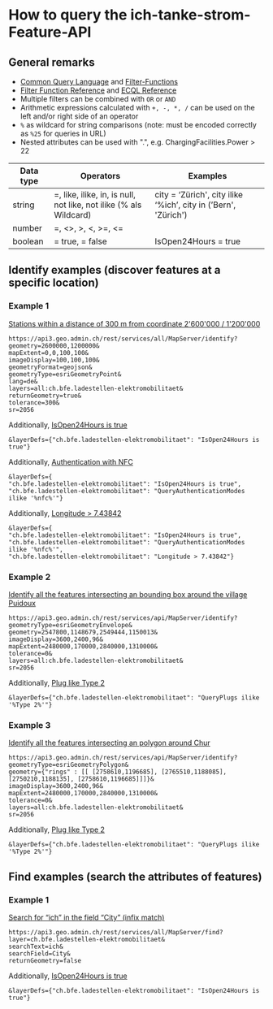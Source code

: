 # How to query the ich-tanke-strom-Feature-API

## General remarks

* [Common Query Language](https://docs.geoserver.org/latest/en/user/tutorials/cql/cql_tutorial.html) and [Filter-Functions](https://docs.geoserver.org/latest/en/user/filter/function_reference.html#filter-function-reference)
* [Filter Function Reference](https://docs.geoserver.org/latest/en/user/filter/function_reference.html#filter-function-reference) and [ECQL Reference](https://docs.geoserver.org/stable/en/user/filter/ecql_reference.html#filter-ecql-reference)
* Multiple filters can be combined with `OR` or `AND`
* Arithmetic expressions calculated with `+, -, *, /` can be used on the left and/or right side of an operator
* `%` as wildcard for string comparisons (note: must be encoded correctly as `%25` for queries in URL)
* Nested attributes can be used with ".", e.g. ChargingFacilities.Power > 22

| Data type    | Operators | Examples |
| --------------- | --------- |--------- |
| string | =, like, ilike, in, is null, not like, not ilike (% als Wildcard) | city = ‘Zürich', city ilike ‘%ich’, city in (’Bern', 'Zürich') |
| number |  =, <>, >, <, >=, <= |  |
| boolean | = true, = false | IsOpen24Hours = true |


## Identify examples (discover features at a specific location)

### Example 1

[Stations within a distance of 300 m from coordinate 2'600'000 / 1'200'000](https://api3.geo.admin.ch/rest/services/all/MapServer/identify?geometry=2600000,1200000&mapExtent=0,0,100,100&imageDisplay=100,100,100&geometryFormat=geojson&geometryType=esriGeometryPoint&lang=fr&layers=all:ch.bfe.ladestellen-elektromobilitaet&returnGeometry=true&tolerance=300&sr=2056)

```
https://api3.geo.admin.ch/rest/services/all/MapServer/identify?
geometry=2600000,1200000&
mapExtent=0,0,100,100&
imageDisplay=100,100,100&
geometryFormat=geojson&
geometryType=esriGeometryPoint&
lang=de&
layers=all:ch.bfe.ladestellen-elektromobilitaet&
returnGeometry=true&
tolerance=300&
sr=2056
```

Additionally, [IsOpen24Hours is true](https://api3.geo.admin.ch/rest/services/all/MapServer/identify?geometry=2600000,1200000&mapExtent=0,0,100,100&imageDisplay=100,100,100&geometryFormat=geojson&geometryType=esriGeometryPoint&lang=fr&layers=all:ch.bfe.ladestellen-elektromobilitaet&returnGeometry=true&tolerance=300&sr=2056&layerDefs={%22ch.bfe.ladestellen-elektromobilitaet%22:%22IsOpen24Hours%20is%20true%22})

```
&layerDefs={"ch.bfe.ladestellen-elektromobilitaet": "IsOpen24Hours is true"}
```
Additionally, [Authentication with NFC](https://api3.geo.admin.ch/rest/services/all/MapServer/identify?geometry=2600000,1200000&mapExtent=0,0,100,100&imageDisplay=100,100,100&geometryFormat=geojson&geometryType=esriGeometryPoint&lang=fr&layers=all:ch.bfe.ladestellen-elektromobilitaet&returnGeometry=true&tolerance=300&sr=2056&layerDefs={%22ch.bfe.ladestellen-elektromobilitaet%22:%20%22IsOpen24Hours%20is%20true%22,%20%22ch.bfe.ladestellen-elektromobilitaet%22:%22QueryAuthenticationModes%20ilike%20%27%nfc%%27%22})

```
&layerDefs={
"ch.bfe.ladestellen-elektromobilitaet": "IsOpen24Hours is true", 
"ch.bfe.ladestellen-elektromobilitaet": "QueryAuthenticationModes ilike '%nfc%'"}
```

Additionally, [Longitude > 7.43842](https://api3.geo.admin.ch/rest/services/all/MapServer/identify?geometry=2600000,1200000&mapExtent=0,0,100,100&imageDisplay=100,100,100&geometryFormat=geojson&geometryType=esriGeometryPoint&lang=fr&layers=all:ch.bfe.ladestellen-elektromobilitaet&returnGeometry=true&tolerance=300&sr=2056&layerDefs={%22ch.bfe.ladestellen-elektromobilitaet%22:%20%22IsOpen24Hours%20is%20true%22,%20%22ch.bfe.ladestellen-elektromobilitaet%22:%22QueryAuthenticationModes%20ilike%20%27%nfc%%27%22,%20%22ch.bfe.ladestellen-elektromobilitaet%22:%22Longitude%20%3E%207.43842%22})

```
&layerDefs={
"ch.bfe.ladestellen-elektromobilitaet": "IsOpen24Hours is true", 
"ch.bfe.ladestellen-elektromobilitaet": "QueryAuthenticationModes ilike '%nfc%'", 
"ch.bfe.ladestellen-elektromobilitaet": "Longitude > 7.43842"}
```

### Example 2

[Identify all the features intersecting an bounding box around the village Puidoux](https://api3.geo.admin.ch/rest/services/api/MapServer/identify?geometryType=esriGeometryEnvelope&geometry=2547800,1148679,2549444,1150013&imageDisplay=3600,2400,96&mapExtent=2480000,170000,2840000,1310000&tolerance=0&layers=all:ch.bfe.ladestellen-elektromobilitaet&sr=2056)

```
https://api3.geo.admin.ch/rest/services/api/MapServer/identify?
geometryType=esriGeometryEnvelope&
geometry=2547800,1148679,2549444,1150013&
imageDisplay=3600,2400,96&
mapExtent=2480000,170000,2840000,1310000&
tolerance=0&
layers=all:ch.bfe.ladestellen-elektromobilitaet&
sr=2056
```

Additionally, [Plug like Type 2](
https://api3.geo.admin.ch/rest/services/api/MapServer/identify?geometryType=esriGeometryEnvelope&geometry=2547800,1148679,2549444,1150013&imageDisplay=3600,2400,96&mapExtent=2480000,170000,2840000,1310000&tolerance=0&layers=all:ch.bfe.ladestellen-elektromobilitaet&sr=2056&layerDefs={%22ch.bfe.ladestellen-elektromobilitaet%22:%20%22QueryPlugs%20ilike%20%27%Type%202%%27%22})

```
&layerDefs={"ch.bfe.ladestellen-elektromobilitaet": "QueryPlugs ilike '%Type 2%'"}
```

### Example 3

[Identify all the features intersecting an polygon around Chur](https://api3.geo.admin.ch/rest/services/api/MapServer/identify?geometryType=esriGeometryPolygon&geometry={%22rings%22%20:%20[[%20[2758610,1196685],%20[2765510,1188085],%20[2750210,1188135],%20[2758610,1196685]]]}&imageDisplay=3600,2400,96&mapExtent=2480000,170000,2840000,1310000&tolerance=0&layers=all:ch.bfe.ladestellen-elektromobilitaet&sr=2056)

```
https://api3.geo.admin.ch/rest/services/api/MapServer/identify?
geometryType=esriGeometryPolygon&
geometry={"rings" : [[ [2758610,1196685], [2765510,1188085], [2750210,1188135], [2758610,1196685]]]}&
imageDisplay=3600,2400,96&
mapExtent=2480000,170000,2840000,1310000&
tolerance=0&
layers=all:ch.bfe.ladestellen-elektromobilitaet&
sr=2056
```

Additionally, [Plug like Type 2](https://api3.geo.admin.ch/rest/services/api/MapServer/identify?geometryType=esriGeometryPolygon&geometry={%22rings%22%20:%20[[%20[2758610,1196685],%20[2765510,1188085],%20[2750210,1188135],%20[2758610,1196685]]]}&imageDisplay=3600,2400,96&mapExtent=2480000,170000,2840000,1310000&tolerance=0&layers=all:ch.bfe.ladestellen-elektromobilitaet&sr=2056&layerDefs={%22ch.bfe.ladestellen-elektromobilitaet%22:%20%22QueryPlugs%20ilike%20'%Type%202%'%22})

```
&layerDefs={"ch.bfe.ladestellen-elektromobilitaet": "QueryPlugs ilike '%Type 2%'"}
```


## Find examples (search the attributes of features)

### Example 1

[Search for “ich” in the field “City” (infix match)](https://api3.geo.admin.ch/rest/services/all/MapServer/find?layer=ch.bfe.ladestellen-elektromobilitaet&searchText=ich&searchField=City&returnGeometry=false)

```
https://api3.geo.admin.ch/rest/services/all/MapServer/find?
layer=ch.bfe.ladestellen-elektromobilitaet&
searchText=ich&
searchField=City&
returnGeometry=false
```

Additionally, [IsOpen24Hours is true](https://api3.geo.admin.ch/rest/services/all/MapServer/find?layer=ch.bfe.ladestellen-elektromobilitaet&searchText=ich&searchField=City&returnGeometry=false&layerDefs={%22ch.bfe.ladestellen-elektromobilitaet%22:%20%22IsOpen24Hours%20is%20true%22})

```
&layerDefs={"ch.bfe.ladestellen-elektromobilitaet": "IsOpen24Hours is true"}
```
